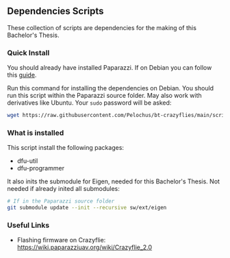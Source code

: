 ## Dependencies Scripts

These collection of scripts are dependencies for the making of this Bachelor's Thesis.

### Quick Install
You should already have installed Paparazzi. If on Debian you can follow this [guide](https://github.com/Pelochus/bt-crazyflies/tree/main/scripts/debian#Quick-Install).

Run this command for installing the dependencies on Debian. You should run this script within the Paparazzi source folder.
May also work with derivatives like Ubuntu.
Your ```sudo``` password will be asked:

```bash
wget https://raw.githubusercontent.com/Pelochus/bt-crazyflies/main/scripts/deps/deps-install.sh && bash deps-install.sh
```

### What is installed
This script install the following packages:
- dfu-util
- dfu-programmer

It also inits the submodule for Eigen, needed for this Bachelor's Thesis. Not needed if already inited all submodules:

```bash
# If in the Paparazzi source folder
git submodule update --init --recursive sw/ext/eigen
```

### Useful Links
- Flashing firmware on Crazyflie: https://wiki.paparazziuav.org/wiki/Crazyflie_2.0
